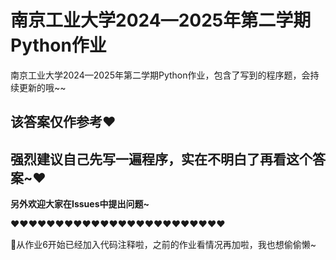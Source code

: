# 南京工业大学2024—2025年第二学期Python作业
南京工业大学2024—2025年第二学期Python作业，包含了写到的程序题，会持续更新的哦~~

## 该答案仅作参考​❤️
## ​强烈建议自己先写一遍程序，实在不明白了再看这个答案~​❤️​

**另外欢迎大家在Issues中提出问题~**

❤️​❤️​❤️​❤️​❤️​❤️​❤️​❤️​❤️​❤️​❤️​❤️​❤️​❤️​❤️​❤️​❤️​❤️​❤️​❤️​❤️​❤️​❤️​❤️​

🎉从作业6开始已经加入代码注释啦，之前的作业看情况再加啦，我也想偷偷懒~
